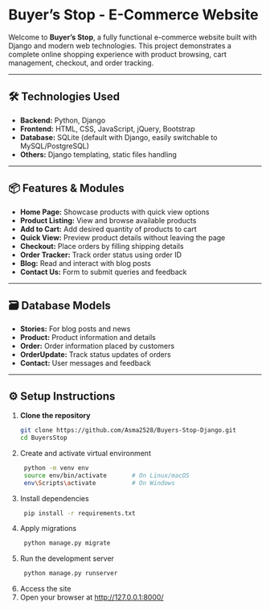 # Buyer’s Stop - E-Commerce Website

Welcome to **Buyer’s Stop**, a fully functional e-commerce website built with Django and modern web technologies. This project demonstrates a complete online shopping experience with product browsing, cart management, checkout, and order tracking.

---

## 🛠️ Technologies Used

- **Backend:** Python, Django
- **Frontend:** HTML, CSS, JavaScript, jQuery, Bootstrap
- **Database:** SQLite (default with Django, easily switchable to MySQL/PostgreSQL)
- **Others:** Django templating, static files handling

---

## 📦 Features & Modules

- **Home Page:** Showcase products with quick view options  
- **Product Listing:** View and browse available products  
- **Add to Cart:** Add desired quantity of products to cart  
- **Quick View:** Preview product details without leaving the page  
- **Checkout:** Place orders by filling shipping details  
- **Order Tracker:** Track order status using order ID  
- **Blog:** Read and interact with blog posts  
- **Contact Us:** Form to submit queries and feedback  

---

## 🗃️ Database Models

- **Stories:** For blog posts and news  
- **Product:** Product information and details  
- **Order:** Order information placed by customers  
- **OrderUpdate:** Track status updates of orders  
- **Contact:** User messages and feedback  

---

## ⚙️ Setup Instructions

1. **Clone the repository**
   ```bash
   git clone https://github.com/Asma2528/Buyers-Stop-Django.git
   cd BuyersStop

2. Create and activate virtual environment
   ```bash
    python -m venv env
    source env/bin/activate       # On Linux/macOS
    env\Scripts\activate          # On Windows

3. Install dependencies
   ```bash
    pip install -r requirements.txt
   
4. Apply migrations
   ```bash
    python manage.py migrate

5. Run the development server
   ```bash
    python manage.py runserver
   
6. Access the site
7. Open your browser at http://127.0.0.1:8000/
